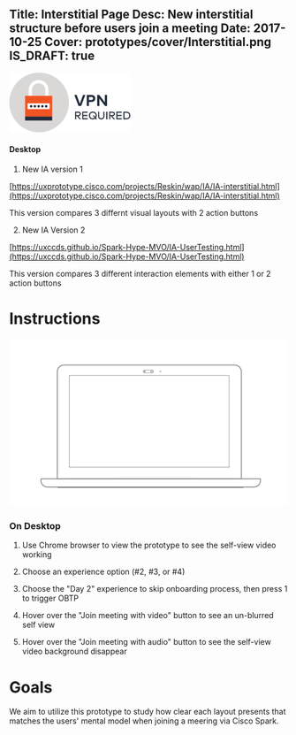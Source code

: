 Title: Interstitial Page
Desc: New interstitial structure before users join a meeting
Date: 2017-10-25
Cover: prototypes/cover/Interstitial.png
IS_DRAFT: true
---
![vpn_required](../../../img_data/prototypes/VPN.svg)
#### Desktop 

1) New IA version 1

[https://uxprototype.cisco.com/projects/Reskin/wap/IA/IA-interstitial.html](https://uxprototype.cisco.com/projects/Reskin/wap/IA/IA-interstitial.html)

This version compares 3 differnt visual layouts with 2 action buttons

2) New IA Version 2

[https://uxccds.github.io/Spark-Hype-MVO/IA-UserTesting.html](https://uxccds.github.io/Spark-Hype-MVO/IA-UserTesting.html)

This version compares 3 different interaction elements with either 1 or 2 action buttons


# Instructions

![Desktop](../../../img_data/prototypes/Desktop-2x.png)

### On Desktop

1) Use Chrome browser to view the prototype to see the self-view video working

2) Choose an experience option (#2, #3, or #4)

3) Choose the "Day 2" experience to skip onboarding process, then press 1 to trigger OBTP

4) Hover over the "Join meeting with video" button to see an un-blurred self view

5) Hover over the "Join meeting with audio" button to see the self-view video background disappear

# Goals	

We aim to utilize this prototype to study how clear each layout presents that matches the users' mental model when joining a meering via Cisco Spark.
